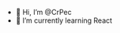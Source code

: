 - 👋 Hi, I’m @CrPec
- 🌱 I’m currently learning React

<!---
CrPec/CrPec is a ✨ special ✨ repository because its `README.md` (this file) appears on your GitHub profile.
You can click the Preview link to take a look at your changes.
--->
